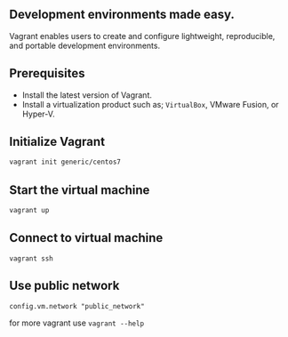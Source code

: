 ## Development environments made easy.
Vagrant enables users to create and configure lightweight, reproducible, and portable development environments.

## Prerequisites
- Install the latest version of Vagrant.
- Install a virtualization product such as; `VirtualBox`, VMware Fusion, or Hyper-V.

## Initialize Vagrant
```bash
vagrant init generic/centos7
```

## Start the virtual machine
```bash
vagrant up
```

## Connect to virtual machine
```
vagrant ssh
```
## Use public network
```
config.vm.network "public_network"
```


for more vagrant use `vagrant --help`